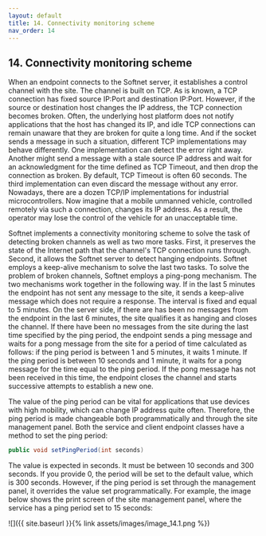 ```yaml
---
layout: default
title: 14. Connectivity monitoring scheme
nav_order: 14
---
```


## 14. Connectivity monitoring scheme

When an endpoint connects to the Softnet server, it establishes a control channel with the site. The channel is built on TCP. As is known, a TCP connection has fixed source IP:Port and destination IP:Port. However, if the source or destination host changes the IP address, the TCP connection becomes broken. Often, the underlying host platform does not notify applications that the host has changed its IP, and idle TCP connections can remain unaware that they are broken for quite a long time. And if the socket sends a message in such a situation, different TCP implementations may behave differently. One implementation can detect the error right away. Another might send a message with a stale source IP address and wait for an acknowledgment for the time defined as TCP Timeout, and then drop the connection as broken. By default, TCP Timeout is often 60 seconds. The third implementation can even discard the message without any error. Nowadays, there are a dozen TCP/IP implementations for industrial microcontrollers. Now imagine that a mobile unmanned vehicle, controlled remotely via such a connection, changes its IP address. As a result, the operator may lose the control of the vehicle for an unacceptable time.  

Softnet implements a connectivity monitoring scheme to solve the task of detecting broken channels as well as two more tasks. First, it preserves the state of the Internet path that the channel's TCP connection runs through. Second, it allows the Softnet server to detect hanging endpoints. Softnet employs a keep-alive mechanism to solve the last two tasks. To solve the problem of broken channels, Softnet employs a ping-pong mechanism. The two mechanisms work together in the following way. If in the last 5 minutes the endpoint has not sent any message to the site, it sends a keep-alive message which does not require a response. The interval is fixed and equal to 5 minutes. On the server side, if there are has been no messages from the endpoint in the last 6 minutes, the site qualifies it as hanging and closes the channel. If there have been no messages from the site during the last time specified by the ping period, the endpoint sends a ping message and waits for a pong message from the site for a period of time calculated as follows: if the ping period is between 1 and 5 minutes, it waits 1 minute. If the ping period is between 10 seconds and 1 minute, it waits for a pong message for the time equal to the ping period. If the pong message has not been received in this time, the endpoint closes the channel and starts successive attempts to establish a new one.  

The value of the ping period can be vital for applications that use devices with high mobility, which can change IP address quite often. Therefore, the ping period is made changeable both programmatically and through the site management panel.
Both the service and client endpoint classes have a method to set the ping period:
```java
public void setPingPeriod(int seconds)
```

The value is expected in seconds. It must be between 10 seconds and 300 seconds. If you provide 0, the period will be set to the default value, which is 300 seconds. However, if the ping period is set through the management panel, it overrides the value set programmatically. For example, the image below shows the print screen of the site management panel, where the service has a ping period set to 15 seconds:  

![]({{ site.baseurl }}{% link assets/images/image_14.1.png %})
